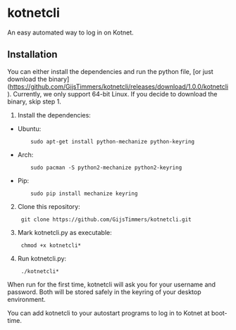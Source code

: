 kotnetcli
=========

An easy automated way to log in on Kotnet.

Installation
-----

You can either install the dependencies and run the python file,
[or just download the binary]
(https://github.com/GijsTimmers/kotnetcli/releases/download/1.0.0/kotnetcli).
Currently, we only support 64-bit Linux. If you decide to download the
binary, skip step 1.

1. Install the dependencies:
  - Ubuntu:
  
            sudo apt-get install python-mechanize python-keyring
        
  - Arch:
  
            sudo pacman -S python2-mechanize python2-keyring
        
  - Pip:
  
            sudo pip install mechanize keyring
        
2. Clone this repository:

        git clone https://github.com/GijsTimmers/kotnetcli.git
        
3. Mark kotnetcli.py as executable:

        chmod +x kotnetcli*
        
4. Run kotnetcli.py:

        ./kotnetcli*      

When run for the first time, kotnetcli will ask you for your username
and password. Both will be stored safely in the keyring of your desktop
environment.

You can add kotnetcli to your autostart programs to log in to Kotnet
at boot-time.
